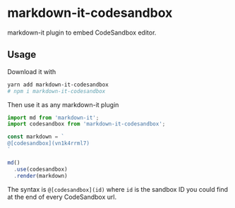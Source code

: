 # markdown-it-codesandbox
markdown-it plugin to embed CodeSandbox editor.

## Usage
Download it with

```bash
yarn add markdown-it-codesandbox
# npm i markdown-it-codesandbox
```

Then use it as any markdown-it plugin

```js
import md from 'markdown-it';
import codesandbox from 'markdown-it-codesandbox';

const markdown = `
@[codesandbox](vn1k4rrml7)
`

md()
  .use(codesandbox)
  .render(markdown)
```

The syntax is `@[codesandbox](id)` where `id` is the sandbox ID you could find at the end of every CodeSandbox url.
